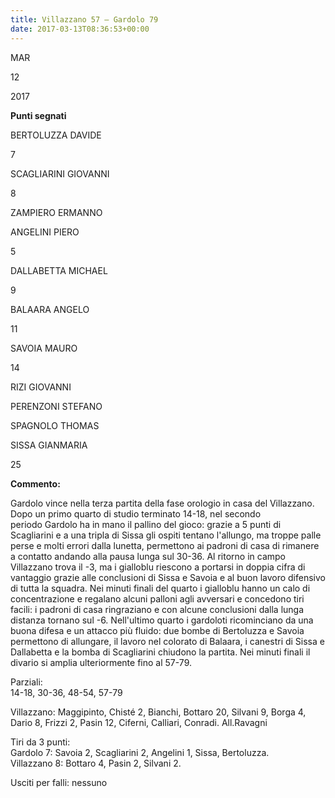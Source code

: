 ```yaml
---
title: Villazzano 57 – Gardolo 79
date: 2017-03-13T08:36:53+00:00
---
```

MAR

12

2017

**Punti segnati**

BERTOLUZZA DAVIDE

7

SCAGLIARINI GIOVANNI

8

ZAMPIERO ERMANNO

ANGELINI PIERO

5

DALLABETTA MICHAEL

9

BALAARA ANGELO

11

SAVOIA MAURO

14

RIZI GIOVANNI

PERENZONI STEFANO

SPAGNOLO THOMAS

SISSA GIANMARIA

25

**Commento:**

Gardolo vince nella terza partita della fase orologio in casa del Villazzano. Dopo un primo quarto di studio terminato 14-18, nel secondo periodo Gardolo ha in mano il pallino del gioco: grazie a 5 punti di Scagliarini e a una tripla di Sissa gli ospiti tentano l'allungo, ma troppe palle perse e molti errori dalla lunetta, permettono ai padroni di casa di rimanere a contatto andando alla pausa lunga sul 30-36. Al ritorno in campo Villazzano trova il -3, ma i gialloblu riescono a portarsi in doppia cifra di vantaggio grazie alle conclusioni di Sissa e Savoia e al buon lavoro difensivo di tutta la squadra. Nei minuti finali del quarto i gialloblu hanno un calo di concentrazione e regalano alcuni palloni agli avversari e concedono tiri facili: i padroni di casa ringraziano e con alcune conclusioni dalla lunga distanza tornano sul -6. Nell'ultimo quarto i gardoloti ricominciano da una buona difesa e un attacco più fluido: due bombe di Bertoluzza e Savoia permettono di allungare, il lavoro nel colorato di Balaara, i canestri di Sissa e Dallabetta e la bomba di Scagliarini chiudono la partita. Nei minuti finali il divario si amplia ulteriormente fino al 57-79.

Parziali:  
14-18, 30-36, 48-54, 57-79

Villazzano: Maggipinto, Chisté 2, Bianchi, Bottaro 20, Silvani 9, Borga 4, Dario 8, Frizzi 2, Pasin 12, Ciferni, Calliari, Conradi. All.Ravagni

Tiri da 3 punti:  
Gardolo 7: Savoia 2, Scagliarini 2, Angelini 1, Sissa, Bertoluzza.  
Villazzano 8: Bottaro 4, Pasin 2, Silvani 2.

Usciti per falli: nessuno